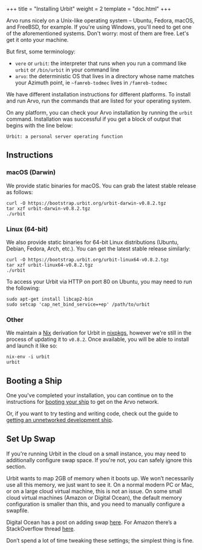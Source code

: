 +++
title = "Installing Urbit"
weight = 2
template = "doc.html"
+++

Arvo runs nicely on a Unix-like operating system – Ubuntu, Fedora, macOS, and FreeBSD, for example. If you're using Windows, you'll need to get one of the aforementioned systems. Don't worry: most of them are free. Let's get it onto your machine.

But first, some terminology:

- `vere` or `urbit`: the interpreter that runs when you run a command like `urbit` or `/bin/urbit` in your command line
- `arvo`: the deterministic OS that lives in a directory whose name matches your Azimuth point, ie `~famreb-todmec` lives in `/famreb-todmec`

We have different installation instructions for different platforms. To install and run Arvo, run the commands that are listed for your operating system.

On any platform, you can check your Arvo installation by running the `urbit` command. Installation was successful if you get a block of output that begins with the line below:

```
Urbit: a personal server operating function
```

## Instructions

### macOS (Darwin)

We provide static binaries for macOS. You can grab the latest stable release as follows:

```
curl -O https://bootstrap.urbit.org/urbit-darwin-v0.8.2.tgz
tar xzf urbit-darwin-v0.8.2.tgz
./urbit
```

### Linux (64-bit)

We also provide static binaries for 64-bit Linux distributions (Ubuntu, Debian, Fedora, Arch, etc.). You can get the latest stable release similarly:

```
curl -O https://bootstrap.urbit.org/urbit-linux64-v0.8.2.tgz
tar xzf urbit-linux64-v0.8.2.tgz
./urbit
```

To access your Urbit via HTTP on port 80 on Ubuntu, you may need to run the following:

```
sudo apt-get install libcap2-bin
sudo setcap 'cap_net_bind_service=+ep' /path/to/urbit
```

### Other

We maintain a [Nix](https://nixos.org/nix) derivation for Urbit in [nixpkgs](https://github.com/NixOS/nixpkgs), however we're still in the process of updating it to `v0.8.2`. Once available, you will be able to install and launch it like so:

```
nix-env -i urbit
urbit
```

## Booting a Ship

One you've completed your installation, you can continue on to the instructions for [booting your ship](@/docs/getting-started/booting-a-ship.md) to get on the Arvo network.

Or, if you want to try testing and writing code, check out the guide to [getting an unnetworked development ship](/docs/using/creating-a-development-ship).

## Set Up Swap

If you're running Urbit in the cloud on a small instance, you may need to additionally configure swap space. If you're not, you can safely ignore this section.

Urbit wants to map 2GB of memory when it boots up. We won’t necessarily use all this memory, we just want to see it. On a normal modern PC or Mac, or on a large cloud virtual machine, this is not an issue. On some small cloud virtual machines (Amazon or Digital Ocean), the default memory configuration is smaller than this, and you need to manually configure a swapfile.

Digital Ocean has a post on adding swap [here](https://www.digitalocean.com/community/tutorials/how-to-add-swap-space-on-ubuntu-16-04). For Amazon there’s a StackOverflow thread [here](https://stackoverflow.com/questions/17173972/how-do-you-add-swap-to-an-ec2-instance).

Don’t spend a lot of time tweaking these settings; the simplest thing is fine.
